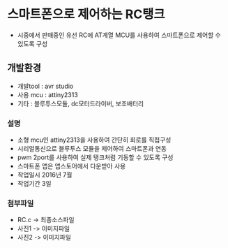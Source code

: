 # 스마트폰으로 제어하는 RC탱크
  - 시중에서 판매중인 유선 RC에 AT계열 MCU를 사용하여 스마트폰으로 제어할 수 있도록 구성

## 개발환경
  - 개발tool : avr studio
  - 사용 mcu : attiny2313
  - 기타 : 블루투스모듈, dc모터드라이버, 보조배터리
  
### 설명
  - 소형 mcu인 attiny2313을 사용하여 간단히 회로를 직접구성
  - 시리얼통신으로 블루투스 모듈을 제어하여 스마트폰과 연동
  - pwm 2port를 사용하여 실제 탱크처럼 기동할 수 있도록 구성 
  - 스마트폰 앱은 앱스토어에서 다운받아 사용
  - 작업일시 2016년 7월
  - 작업기간 3일

### 첨부파일
  - RC.c -> 최종소스파일
  - 사진1 -> 이미지파일
  - 사진2 -> 이미지파일
